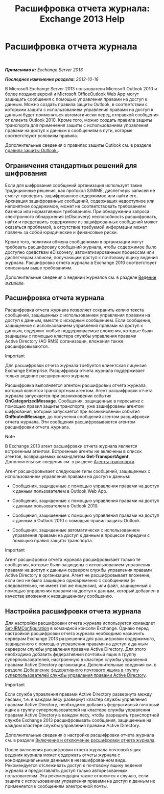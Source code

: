 ﻿---
title: 'Расшифровка отчета журнала: Exchange 2013 Help'
TOCTitle: Расшифровка отчета журнала
ms:assetid: c063e2bd-2444-480d-8b35-73f31064a31b
ms:mtpsurl: https://technet.microsoft.com/ru-ru/library/Dd876936(v=EXCHG.150)
ms:contentKeyID: 50489025
ms.date: 05/22/2018
mtps_version: v=EXCHG.150
ms.translationtype: MT
---

# Расшифровка отчета журнала

 

_**Применимо к:** Exchange Server 2013_

_**Последнее изменение раздела:** 2012-10-16_

В Microsoft Exchange Server 2013 пользователи Microsoft Outlook 2010 и более поздних версий и Microsoft OfficeOutlook Web App могут защищать сообщения с помощью управления правами на доступ к данным. Можно создать правила защиты Outlook, в соответствии с которыми защита с использованием управления правами на доступ к данным будет применяться автоматически перед отправкой сообщения от клиента Outlook 2010. Кроме того, можно создать правила защиты транспорта для применения защиты с использованием управления правами на доступ к данным к сообщениям в пути, которые соответствуют условиям правила.

Дополнительные сведения о правилах защиты Outlook см. в разделе [правила защиты Outlook.](outlook-protection-rules-exchange-2013-help.md).

## Ограничения стандартных решений для шифрования

Если для шифрования сообщений организация использует такие традиционные решения, как протокол S/MIME, диспетчеры записей не смогут проверить зашифрованное содержимое или найти его. Архивация зашифрованных сообщений, содержащих недоступное или непонятное содержимое, может не соответствовать требованиям бизнеса или нормативным требованиям. При обнаружении запроса электронного обнаружения (eDiscovery) неспособность расшифровать, найти и представить содержимое из зашифрованных сообщений может оказаться проблемой, а отсутствие требуемой информации может повлечь за собой юридические и финансовые риски.

Кроме того, политики обмена сообщениями в организации могут требовать расшифровку сообщений журнала, чтобы содержимое было доступно средствам eDiscovery, автоматизированным процессам или диспетчерам записей, получающим доступ к почтовому ящику ведения журнала. Расшифровка отчета журнала в Exchange 2010 соответствует описанным выше требованиям.

Дополнительные сведения о ведении журналов см. в разделе [Ведение журнала](journaling-exchange-2013-help.md).

## Расшифровка отчета журнала

Расшифровка отчета журнала позволяет сохранить копию текста сообщений, защищенных с использованием управления правами на доступ к данным, вместе с исходным сообщением. Если сообщение, защищенное с использованием управления правами на доступ к данным, содержит любые поддерживаемые вложения, которые были защищены с помощью кластера службы управления правами Active Directory (AD RMS) организации, вложения также расшифровываются.

> [!IMPORTANT]  
> Для расшифровки отчета журнала требуется клиентская лицензия Exchange Enterprise. Расшифровка отчета журнала поддерживает только ведение расширенного журнала.


Расшифровка выполняется агентом расшифровки отчета журнала, который является транспортным агентом. Агент расшифровки отчета журнала запускается при возникновении события **OnCategorizedMessage**. Сообщения, защищенные в пересылке с помощью правил защиты транспорта, уже зашифрованы агентом шифрования, который запускается при возникновении события **OnRoutedMessage**, до получения сообщений агентом расшифровки отчета журнала. Эти сообщения расшифровываются агентом расшифровки отчета журнала.

> [!NOTE]  
> В Exchange 2013 агент расшифровки отчета журнала является встроенным агентом. Встроенные агенты не включены в список агентов, возвращаемых командлетом <strong>Get-TransportAgent</strong>. Дополнительные сведения см. в разделе <a href="transport-agents-exchange-2013-help.md">Агенты транспорта</a>.


Агент расшифровывает следующие типы сообщений, защищенных с использованием управления правами на доступ к данным:

  - Сообщения, защищенные с помощью управления правами на доступ к данным пользователем в Outlook Web App.

  - Сообщения, защищенные с помощью управления правами на доступ к данным пользователем в Outlook 2010.

  - Сообщения, защищенные с помощью управления правами на доступ к данным в Outlook 2010 с помощью правил защиты Outlook.

  - Сообщения, защищенные автоматически с использованием управления правами на доступ к данным в процессе передачи с помощью правил защиты транспорта.

> [!IMPORTANT]  
> Агент расшифровки отчета журнала расшифровывает только те сообщения, которые были защищены с использованием управления правами на доступ к данным сервером службы управления правами Active Directory в организации. Агент не расшифровывает вложение, если оно не было защищено одновременно с сообщением (и следовательно, не имеет той же лицензии), или файл, защищенный с помощью управления правами на доступ к данным, который добавлен в качестве вложения к незащищенному сообщению.


## Настройка расшифровки отчета журнала

Для настройки расшифровки отчета журнала используется командлет [Set-IRMConfiguration](https://technet.microsoft.com/ru-ru/library/dd979792\(v=exchg.150\)) в командной консоли Exchange. Однако перед настройкой расшифровки отчета журнала необходимо назначить серверам Exchange 2013 разрешения для расшифровки содержимого, защищенного с помощью управления правами на доступ к данным сервером службы управления правами Active Directory. Для этого необходимо добавить федеративный почтовый ящик в группу суперпользователей, настроенную в кластере службы управления правами Active Directory организации. Дополнительные сведения см. в разделе [Добавление федеративного почтового ящика в группу суперпользователей службы управления правами Active Directory](add-the-federation-mailbox-to-the-ad-rms-super-users-group-exchange-2013-help.md).

> [!IMPORTANT]  
> Если служба управления правами Active Directory развернута между лесами, т.е. в каждом лесу развернут кластер службы управления правами Active Directory, необходимо добавить федеративный почтовый ящик в группу суперпользователей на кластере службы управления правами Active Directory в каждом лесу, чтобы разрешить транспортной службе Exchange 2013 расшифровывать сообщения, защищенные на каждом кластере службы управления правами Active Directory.


Дополнительные сведения о настройке расшифровки отчета журнала см. в разделе [Включение и отключение расшифровки отчета журнала](enable-or-disable-journal-report-decryption-exchange-2013-help.md).

После включения расшифровки отчета журнала почтовый ящик ведения журнала может содержать отчеты журнала с конфиденциальными данными в незашифрованном виде. Рекомендуется отслеживать доступ к почтовому ящику ведения журнала и предоставлять доступ только авторизованным пользователям. Эта рекомендация также относится к случаю, если защита с использованием управления правами на доступ к данным не применяется к сообщениям электронной почты.

